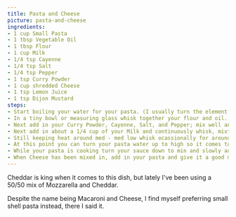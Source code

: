 ```yaml
---
title: Pasta and Cheese
picture: pasta-and-cheese
ingredients:
- 1 cup Small Pasta
- 1 tbsp Vegetable Oil
- 1 tbsp Flour
- 1 cup Milk
- 1/4 tsp Cayenne
- 1/4 tsp Salt
- 1/4 tsp Pepper
- 1 tsp Curry Powder
- 1 cup shredded Cheese
- 1 tsp Lemon Juice
- 1 tsp Dijon Mustard
steps:
- Start boiling your water for your pasta. (I usually turn the element to medium and just let it sit until I'm further along with the sauce)
- In a tiny bowl or measuring glass whisk together your flour and oil. Pre heat another sauce pan for a couple of minutes on med-low and then add in your roux (Oil and Flour mix), stir and let cook for about 5 minutes.
- Next add in your Curry Powder, Cayenne, Salt, and Pepper; mix well and let cook for two minutes keeping heat around med to med-low. It should form into a weird looking paste, that's okay.
- Next add in about a 1/4 cup of your Milk and continuously whisk, mixture should start to combine and become thick also turning a nice orangey colour. Add a little bit more milk and keep whisking, once you fell the sauce is nice and smooth add the rest of your Milk and, you guessed it, keep whisking. 
- Still keeping heat around med - med low whisk ocassionally for around 5 minutes. The sauce should start to thicken a little bit, you don't want to reduce it too much though because your cheese is what's going to do most of the thickening for your sauce. 
- At this point you can turn your pasta water up to high so it comes to a boil. Add Pasta when boiling and cook al dente (usually about 5 mins), drain, and set aside, do not rinse.
- While your pasta is cooking turn your sauce down to min and slowly add in your cheese little by little, whisking the entire time. This seems tedious but this is where your sauce is most likely to break. This usally happens due to too much heat and/or too much cheese being added way too fast. When your sauce breaks, it essentially separates giving you this gross grainy mess, so have patience. If the cheese isn't melting you can give it a little heat. I usually find I move it to min and slowly bring it up to med-low as the sauce cools down while I'm adding the Cheese.
- When Cheese has been mixed in, add in your pasta and give it a good mix. Add in your lemon juice and mustard. Check the temperature and give it some more heat if needed then serve.    
---
```


Cheddar is king when it comes to this dish, but lately I've been using a 50/50 mix of Mozzarella and Cheddar.

Despite the name being Macaroni and Cheese, I find myself preferring small shell pasta instead, there I said it. 
